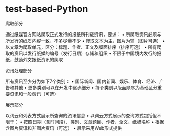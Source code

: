# test-based-Python
爬取部分

通过纸媒官方网站爬取正式发行的报纸所刊载资讯，要求：
• 所爬取资讯必须与所发行的纸质内容一致，不多尽量不少
• 爬取文本为主，图片为辅（图片可选）
• 以文章为爬取单元，区分：标题、作者、正文及版面排序（排序可选）
• 所有爬取的资讯以发行纸媒的编号（发行日期）存储和组织
• 不限于中国境内发行的报纸，鼓励外文报纸资讯的爬取

资讯处理部分

所有资讯至少分为如下7个类别：
• 国际新闻、国内新闻、娱乐、体育、经济、广告和其他
• 更多类别可以在开发中逐步细分
• 每个类别以版面顺序为基础区分重要资讯和一般资讯（可选）

展示部分

以词云和列表方式展示所查询的资讯信息
• 以词云方式展示的查询方式包括但不限于：
• 按照日期（含时间段）、类别、文章题目、作者、全文、纸媒名称
• 根据含图片资讯和非图片资讯（可选）
• 展示采用Web形式提供
